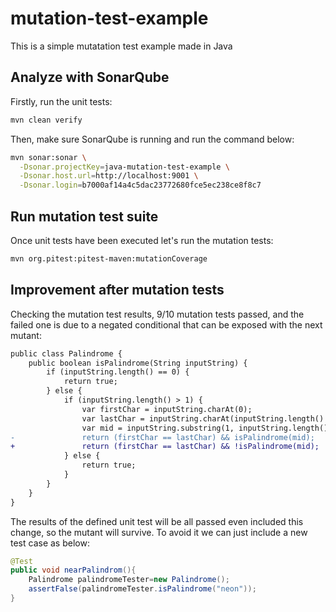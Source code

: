 # mutation-test-example
This is a simple mutatation test example made in Java

## Analyze with SonarQube

Firstly, run the unit tests:

```bash
mvn clean verify
```

Then, make sure SonarQube is running and run the command below:

```bash
mvn sonar:sonar \
  -Dsonar.projectKey=java-mutation-test-example \
  -Dsonar.host.url=http://localhost:9001 \
  -Dsonar.login=b7000af14a4c5dac23772680fce5ec238ce8f8c7
```

## Run mutation test suite

Once unit tests have been executed let's run the mutation tests:

```bash
mvn org.pitest:pitest-maven:mutationCoverage
```

## Improvement after mutation tests

Checking the mutation test results, 9/10 mutation tests passed, and the failed one is due to a negated conditional that
can be exposed with the next mutant:

```diff
public class Palindrome {
    public boolean isPalindrome(String inputString) {
        if (inputString.length() == 0) {
            return true;
        } else {
            if (inputString.length() > 1) {
                var firstChar = inputString.charAt(0);
                var lastChar = inputString.charAt(inputString.length() - 1);
                var mid = inputString.substring(1, inputString.length() - 1);
-               return (firstChar == lastChar) && isPalindrome(mid);
+               return (firstChar == lastChar) && !isPalindrome(mid);
            } else {
                return true;
            }
        }
    }
}
```

The results of the defined unit test will be all passed even included this change, so the mutant will survive. To avoid
it we can just include a new test case as below:

```java
@Test
public void nearPalindrom(){
    Palindrome palindromeTester=new Palindrome();
    assertFalse(palindromeTester.isPalindrome("neon"));
}
```